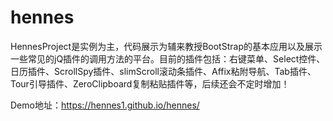 # hennes
HennesProject是实例为主，代码展示为辅来教授BootStrap的基本应用以及展示一些常见的jQ插件的调用方法的平台。目前的插件包括：右键菜单、Select控件、日历插件、ScrollSpy插件、slimScroll滚动条插件、Affix粘附导航、Tab插件、Tour引导插件、ZeroClipboard复制粘贴插件等，后续还会不定时增加！

Demo地址：<a href="https://hennes1.github.io/hennes/" target="_blank">https://hennes1.github.io/hennes/</a>
